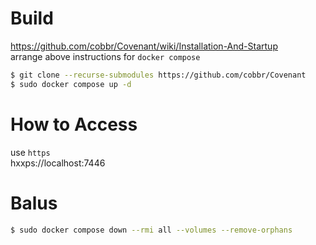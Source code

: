 # Build
https://github.com/cobbr/Covenant/wiki/Installation-And-Startup  
arrange above instructions for `docker compose`
```bash
$ git clone --recurse-submodules https://github.com/cobbr/Covenant
$ sudo docker compose up -d
```

# How to Access
use `https`  
hxxps://localhost:7446

# Balus
```bash
$ sudo docker compose down --rmi all --volumes --remove-orphans
```